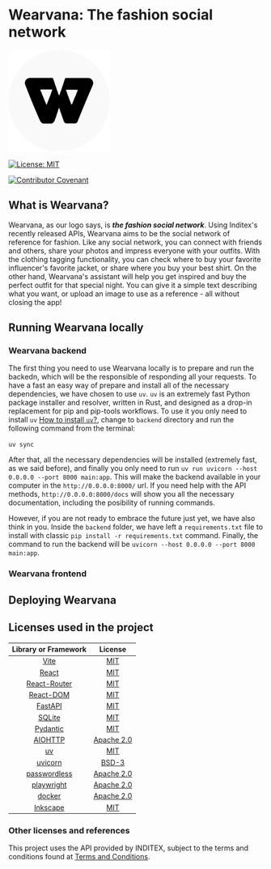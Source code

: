 # Wearvana: The fashion social network

<img src="./frontend/public/logo_circle.svg" width="200" alt="Wearvana logo"/>

[![License: MIT](https://img.shields.io/badge/License-MIT-teal.svg)](https://opensource.org/licenses/MIT)

[![Contributor Covenant](https://img.shields.io/badge/Citizen%20Code%20of%20Conduct-2.3-pink.svg)](CODE_OF_CONDUCT.md)

##  What is Wearvana?
Wearvana, as our logo says, is **_the fashion social network_**. Using Inditex's recently released APIs, Wearvana aims to be the social network of reference for fashion. Like any social network, you can connect with friends and others, share your photos and impress everyone with your outfits. With the clothing tagging functionality, you can check where to buy your favorite influencer's favorite jacket, or share where you buy your best shirt. On the other hand, Wearvana's assistant will help you get inspired and buy the perfect outfit for that special night. You can give it a simple text describing what you want, or upload an image to use as a reference - all without closing the app!

## Running Wearvana locally
### Wearvana backend
The first thing you need to use Wearvana locally is to prepare and run the backedn, which will be the responsible of responding all your requests. To have a fast an easy way of prepare and install all of the necessary dependencies, we have chosen to use `uv`. `uv` is an extremely fast Python package installer and resolver, written in Rust, and designed as a drop-in replacement for pip and pip-tools workflows. To use it you only need to install `uv` [How to install `uv`?](https://docs.astral.sh/uv/getting-started/installation/), change to `backend` directory and run the following command from the terminal:

`uv sync`

After that, all the necessary dependencies will be installed (extremely fast, as we said before), and finally you only need to run `uv run uvicorn --host 0.0.0.0 --port 8000 main:app`. This will make the backend available in your computer in the `http://0.0.0.0:8000/` url. If you need help with the API methods, `http://0.0.0.0:8000/docs` will show you all the necessary documentation, including the posibility of running commands.

However, if you are not ready to embrace the future just yet, we have also think in you. Inside the `backend` folder, we have left a `requirements.txt` file to install with classic `pip install -r requirements.txt` command. Finally, the command to run the backend will be `uvicorn --host 0.0.0.0 --port 8000 main:app`.

### Wearvana frontend

## Deploying Wearvana


## Licenses used in the project
| **Library or Framework** | **License** |
|:------------------------:|:-----------:|
|           [Vite](https://vite.dev/)           |     [MIT](https://opensource.org/license/mit)     |
|           [React](https://es.react.dev/)          |     [MIT](https://opensource.org/license/mit)     |
|       [React-Router](https://reactrouter.com/)       |     [MIT](https://opensource.org/license/mit)     |
|         [React-DOM](https://legacy.reactjs.org/docs/react-dom.html)        |     [MIT](https://opensource.org/license/mit)     |
|          [FastAPI](https://fastapi.tiangolo.com/)         |     [MIT](https://opensource.org/license/mit)     |
|              [SQLite](https://www.sqlite.org/)            |      [MIT](https://opensource.org/license/mit)       |
|                [Pydantic](https://docs.pydantic.dev/latest/)          |       [MIT](https://opensource.org/license/mit)      |
|                [AIOHTTP](https://docs.aiohttp.org/en/stable/) | [Apache 2.0](https://www.apache.org/licenses/LICENSE-2.0) |
|                [uv](https://astral.sh/blog/uv)          |       [MIT](https://opensource.org/license/mit)      |
|                [uvicorn](https://www.uvicorn.org/) | [BSD-3](https://opensource.org/license/bsd-3-clause) |
|     [passwordless](https://passwordless.dev) |  [Apache 2.0](https://www.apache.org/licenses/LICENSE-2.0) |
|                [playwright](https://playwright.dev/) | [Apache 2.0](https://www.apache.org/licenses/LICENSE-2.0)|
|     [docker](https://www.docker.com/) |  [Apache 2.0](https://www.apache.org/licenses/LICENSE-2.0) |
| [Inkscape](https://inkscape.org/es/) | [MIT](https://opensource.org/licenses/MIT) |

### Other licenses and references
This project uses the API provided by INDITEX, subject to the terms and conditions found at [Terms and Conditions](https://developer.inditex.com/apimktplc/web/legal).

